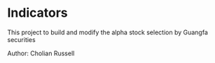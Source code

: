 # Indicators

This project to build and modify the alpha stock selection by Guangfa securities

Author:
Cholian
Russell
  
